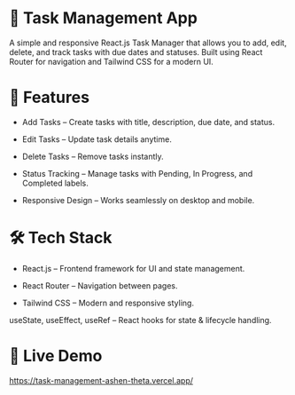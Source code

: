 # 📝 Task Management App

A simple and responsive React.js Task Manager that allows you to add, edit, delete, and track tasks with due dates and statuses. Built using React Router for navigation and Tailwind CSS for a modern UI.

# 🚀 Features

- Add Tasks – Create tasks with title, description, due date, and status.

- Edit Tasks – Update task details anytime.

- Delete Tasks – Remove tasks instantly.

- Status Tracking – Manage tasks with Pending, In Progress, and Completed labels.

- Responsive Design – Works seamlessly on desktop and mobile.

# 🛠 Tech Stack

- React.js – Frontend framework for UI and state management.

- React Router – Navigation between pages.

- Tailwind CSS – Modern and responsive styling.
  
useState, useEffect, useRef – React hooks for state & lifecycle handling.

# 🔗 Live Demo

https://task-management-ashen-theta.vercel.app/
